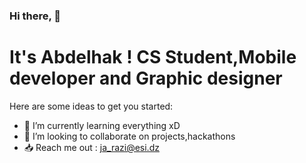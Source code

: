 ### Hi there, 👋
# It's Abdelhak ! CS Student,Mobile developer and Graphic designer  


Here are some ideas to get you started:

- 🌱 I’m currently learning everything xD
- 👯 I’m looking to collaborate on projects,hackathons 
- 📥 Reach me out : ja_razi@esi.dz 
